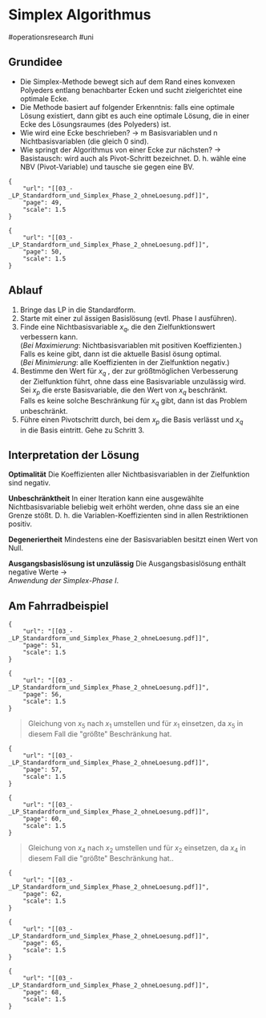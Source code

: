 # Simplex Algorithmus
#operationsresearch #uni

## Grundidee

- Die Simplex-Methode bewegt sich auf dem Rand eines konvexen Polyeders entlang benachbarter Ecken und sucht zielgerichtet eine optimale Ecke. 
- Die Methode basiert auf folgender Erkenntnis: falls eine optimale Lösung existiert, dann gibt es auch eine optimale Lösung, die in einer Ecke des Lösungsraumes (des Polyeders) ist. 
- Wie wird eine Ecke beschrieben? → m Basisvariablen und n Nichtbasisvariablen (die gleich 0 sind).
- Wie springt der Algorithmus von einer Ecke zur nächsten? → Basistausch: wird auch als Pivot-Schritt bezeichnet. D. h. wähle eine NBV (Pivot-Variable) und tausche sie gegen eine BV.

```pdf
{
	"url": "[[03_-_LP_Standardform_und_Simplex_Phase_2_ohneLoesung.pdf]]",
	"page": 49,
	"scale": 1.5
}

```

```pdf
{
	"url": "[[03_-_LP_Standardform_und_Simplex_Phase_2_ohneLoesung.pdf]]",
	"page": 50,
	"scale": 1.5
}

```


## Ablauf

1. Bringe das LP in die Standardform.  
2. Starte mit einer zul ̈assigen Basislösung (evtl. Phase I ausführen).  
3. Finde eine Nichtbasisvariable $x_q$, die den Zielfunktionswert  
verbessern kann.  
(*Bei Maximierung*: Nichtbasisvariablen mit positiven Koeffizienten.)  
Falls es keine gibt, dann ist die aktuelle Basisl ̈osung optimal.  
(*Bei Minimierung*: alle Koeffizienten in der Zielfunktion negativ.)  
4. Bestimme den Wert für $x_q$ , der zur größtmöglichen Verbesserung  
der Zielfunktion führt, ohne dass eine Basisvariable unzulässig wird.  
Sei $x_p$ die erste Basisvariable, die den Wert von $x_q$ beschränkt.  
Falls es keine solche Beschränkung für $x_q$ gibt, dann ist das Problem  
unbeschränkt.  
5. Führe einen Pivotschritt durch, bei dem $x_p$ die Basis verlässt und $x_q$  
in die Basis eintritt. Gehe zu Schritt 3.

## Interpretation der Lösung

**Optimalität**
Die Koeffizienten aller Nichtbasisvariablen in der Zielfunktion sind negativ.  

**Unbeschränktheit**
In einer Iteration kann eine ausgewählte Nichtbasisvariable beliebig weit erhöht werden, ohne dass sie an eine Grenze stößt. 
D. h. die Variablen-Koeffizienten sind in allen Restriktionen positiv.  

**Degeneriertheit**
Mindestens eine der Basisvariablen besitzt einen Wert von Null.  

**Ausgangsbasislösung ist unzulässig**
Die Ausgangsbasislösung enthält negative Werte →  
*Anwendung der Simplex-Phase I*.

## Am Fahrradbeispiel

```pdf
{
	"url": "[[03_-_LP_Standardform_und_Simplex_Phase_2_ohneLoesung.pdf]]",
	"page": 51,
	"scale": 1.5
}

```

```pdf
{
	"url": "[[03_-_LP_Standardform_und_Simplex_Phase_2_ohneLoesung.pdf]]",
	"page": 56,
	"scale": 1.5
}

```


> Gleichung von $x_5$ nach $x_1$ umstellen und für $x_1$ einsetzen, da
> $x_5$ in diesem Fall die "größte" Beschränkung hat.

```pdf
{
	"url": "[[03_-_LP_Standardform_und_Simplex_Phase_2_ohneLoesung.pdf]]",
	"page": 57,
	"scale": 1.5
}

```

```pdf
{
	"url": "[[03_-_LP_Standardform_und_Simplex_Phase_2_ohneLoesung.pdf]]",
	"page": 60,
	"scale": 1.5
}

```

> Gleichung von $x_4$ nach $x_2$ umstellen und für $x_2$ einsetzen, da
> $x_4$ in diesem Fall die "größte" Beschränkung hat..

	
```pdf
{
	"url": "[[03_-_LP_Standardform_und_Simplex_Phase_2_ohneLoesung.pdf]]",
	"page": 62,
	"scale": 1.5
}

```

```pdf
{
	"url": "[[03_-_LP_Standardform_und_Simplex_Phase_2_ohneLoesung.pdf]]",
	"page": 65,
	"scale": 1.5
}

```

```pdf
{
	"url": "[[03_-_LP_Standardform_und_Simplex_Phase_2_ohneLoesung.pdf]]",
	"page": 68,
	"scale": 1.5
}

```